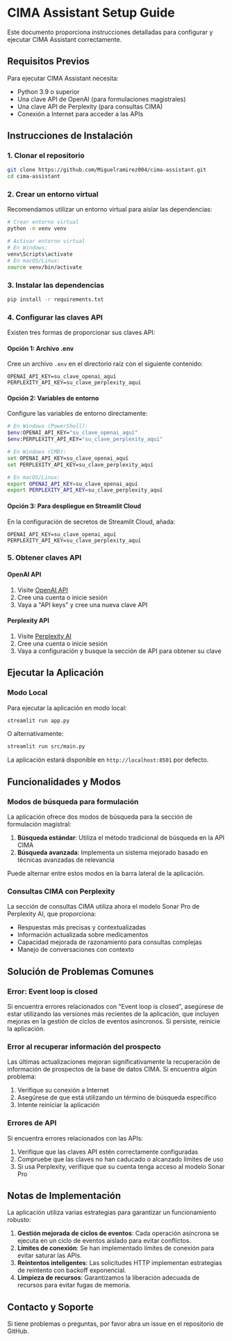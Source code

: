 # CIMA Assistant Setup Guide

Este documento proporciona instrucciones detalladas para configurar y ejecutar CIMA Assistant correctamente.

## Requisitos Previos

Para ejecutar CIMA Assistant necesita:

- Python 3.9 o superior
- Una clave API de OpenAI (para formulaciones magistrales)
- Una clave API de Perplexity (para consultas CIMA)
- Conexión a Internet para acceder a las APIs

## Instrucciones de Instalación

### 1. Clonar el repositorio

```bash
git clone https://github.com/Miguelramirez004/cima-assistant.git
cd cima-assistant
```

### 2. Crear un entorno virtual

Recomendamos utilizar un entorno virtual para aislar las dependencias:

```bash
# Crear entorno virtual
python -m venv venv

# Activar entorno virtual
# En Windows:
venv\Scripts\activate
# En macOS/Linux:
source venv/bin/activate
```

### 3. Instalar las dependencias

```bash
pip install -r requirements.txt
```

### 4. Configurar las claves API

Existen tres formas de proporcionar sus claves API:

#### Opción 1: Archivo .env
Cree un archivo `.env` en el directorio raíz con el siguiente contenido:

```
OPENAI_API_KEY=su_clave_openai_aquí
PERPLEXITY_API_KEY=su_clave_perplexity_aquí
```

#### Opción 2: Variables de entorno
Configure las variables de entorno directamente:

```bash
# En Windows (PowerShell):
$env:OPENAI_API_KEY="su_clave_openai_aquí"
$env:PERPLEXITY_API_KEY="su_clave_perplexity_aquí"

# En Windows (CMD):
set OPENAI_API_KEY=su_clave_openai_aquí
set PERPLEXITY_API_KEY=su_clave_perplexity_aquí

# En macOS/Linux:
export OPENAI_API_KEY=su_clave_openai_aquí
export PERPLEXITY_API_KEY=su_clave_perplexity_aquí
```

#### Opción 3: Para despliegue en Streamlit Cloud
En la configuración de secretos de Streamlit Cloud, añada:

```
OPENAI_API_KEY=su_clave_openai_aquí
PERPLEXITY_API_KEY=su_clave_perplexity_aquí
```

### 5. Obtener claves API

#### OpenAI API
1. Visite [OpenAI API](https://platform.openai.com/account/api-keys)
2. Cree una cuenta o inicie sesión
3. Vaya a "API keys" y cree una nueva clave API

#### Perplexity API
1. Visite [Perplexity AI](https://www.perplexity.ai/)
2. Cree una cuenta o inicie sesión
3. Vaya a configuración y busque la sección de API para obtener su clave

## Ejecutar la Aplicación

### Modo Local

Para ejecutar la aplicación en modo local:

```bash
streamlit run app.py
```

O alternativamente:

```bash
streamlit run src/main.py
```

La aplicación estará disponible en `http://localhost:8501` por defecto.

## Funcionalidades y Modos

### Modos de búsqueda para formulación
La aplicación ofrece dos modos de búsqueda para la sección de formulación magistral:

1. **Búsqueda estándar**: Utiliza el método tradicional de búsqueda en la API CIMA
2. **Búsqueda avanzada**: Implementa un sistema mejorado basado en técnicas avanzadas de relevancia

Puede alternar entre estos modos en la barra lateral de la aplicación.

### Consultas CIMA con Perplexity
La sección de consultas CIMA utiliza ahora el modelo Sonar Pro de Perplexity AI, que proporciona:

- Respuestas más precisas y contextualizadas
- Información actualizada sobre medicamentos
- Capacidad mejorada de razonamiento para consultas complejas
- Manejo de conversaciones con contexto

## Solución de Problemas Comunes

### Error: Event loop is closed

Si encuentra errores relacionados con "Event loop is closed", asegúrese de estar utilizando las versiones más recientes de la aplicación, que incluyen mejoras en la gestión de ciclos de eventos asíncronos. Si persiste, reinicie la aplicación.

### Error al recuperar información del prospecto

Las últimas actualizaciones mejoran significativamente la recuperación de información de prospectos de la base de datos CIMA. Si encuentra algún problema:

1. Verifique su conexión a Internet
2. Asegúrese de que está utilizando un término de búsqueda específico
3. Intente reiniciar la aplicación

### Errores de API

Si encuentra errores relacionados con las APIs:

1. Verifique que las claves API estén correctamente configuradas
2. Compruebe que las claves no han caducado o alcanzado límites de uso
3. Si usa Perplexity, verifique que su cuenta tenga acceso al modelo Sonar Pro

## Notas de Implementación

La aplicación utiliza varias estrategias para garantizar un funcionamiento robusto:

1. **Gestión mejorada de ciclos de eventos**: Cada operación asíncrona se ejecuta en un ciclo de eventos aislado para evitar conflictos.
2. **Límites de conexión**: Se han implementado límites de conexión para evitar saturar las APIs.
3. **Reintentos inteligentes**: Las solicitudes HTTP implementan estrategias de reintento con backoff exponencial.
4. **Limpieza de recursos**: Garantizamos la liberación adecuada de recursos para evitar fugas de memoria.

## Contacto y Soporte

Si tiene problemas o preguntas, por favor abra un issue en el repositorio de GitHub.